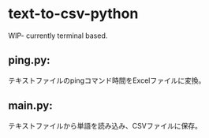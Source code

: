 # text-to-csv-python
 WIP- currently terminal based.

## ping.py:
テキストファイルのpingコマンド時間をExcelファイルに変換。

## main.py:
テキストファイルから単語を読み込み、CSVファイルに保存。

